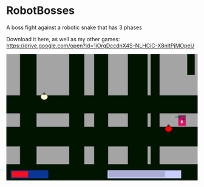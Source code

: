 # RobotBosses
A boss fight against a robotic snake that has 3 phases

Download it here, as well as my other games: https://drive.google.com/open?id=1iOrqDccdnX4S-NLHCiC-X8nltPjMOpeU 

![alt text](https://github.com/Goldenlion5648/RobotBosses/blob/master/shadowPaths.png)
